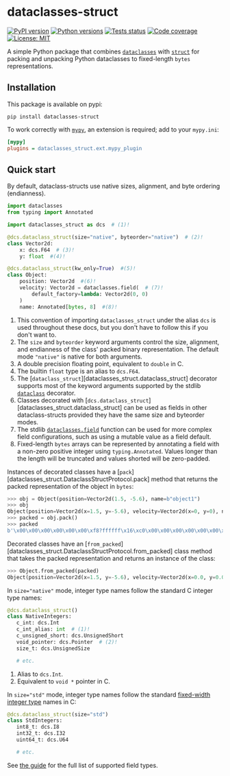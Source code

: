 # dataclasses-struct

[![PyPI version](https://img.shields.io/pypi/v/dataclasses-struct)](https://pypi.org/project/dataclasses-struct/)
[![Python versions](https://img.shields.io/pypi/pyversions/dataclasses-struct)](https://pypi.org/project/dataclasses-struct/)
[![Tests status](https://github.com/harrymander/dataclasses-struct/actions/workflows/test.yml/badge.svg?event=push)]()
[![Code coverage](https://img.shields.io/codecov/c/gh/harrymander/dataclasses-struct)](https://app.codecov.io/gh/harrymander/dataclasses-struct)
[![License: MIT](https://img.shields.io/badge/License-MIT-yellow.svg)](https://github.com/harrymander/dataclasses-struct/blob/main/LICENSE)

A simple Python package that combines
[`dataclasses`](https://docs.python.org/3/library/dataclasses.html) with
[`struct`](https://docs.python.org/3/library/struct.html) for packing and
unpacking Python dataclasses to fixed-length `bytes` representations.

## Installation

This package is available on pypi:

```
pip install dataclasses-struct
```

To work correctly with [`mypy`](https://www.mypy-lang.org/), an extension is
required; add to your `mypy.ini`:

```ini
[mypy]
plugins = dataclasses_struct.ext.mypy_plugin
```

## Quick start

By default, dataclass-structs use native sizes, alignment, and byte ordering
(endianness).

```python
import dataclasses
from typing import Annotated

import dataclasses_struct as dcs  # (1)!

@dcs.dataclass_struct(size="native", byteorder="native")  # (2)!
class Vector2d:
    x: dcs.F64  # (3)!
    y: float  #(4)!

@dcs.dataclass_struct(kw_only=True)  #(5)!
class Object:
    position: Vector2d  #(6)!
    velocity: Vector2d = dataclasses.field(  # (7)!
        default_factory=lambda: Vector2d(0, 0)
    )
    name: Annotated[bytes, 8]  #(8)!
```

1. This convention of importing `dataclasses_struct` under the alias `dcs` is
   used throughout these docs, but you don't have to follow this if you don't
   want to.
2. The `size` and `byteorder` keyword arguments control the size, alignment, and
   endianness of the class' packed binary representation. The default mode
   `"native"` is native for both arguments.
3. A double precision floating point, equivalent to `double` in C.
4. The builtin `float` type is an alias to `dcs.F64`.
5. The [`dataclass_struct`][dataclasses_struct.dataclass_struct] decorator
   supports most of the keyword arguments supported by the stdlib
   [`dataclass`](https://docs.python.org/3/library/dataclasses.html#dataclasses.dataclass)
   decorator.
6. Classes decorated with
   [`dcs.dataclass_struct`][dataclasses_struct.dataclass_struct] can be used as
   fields in other dataclass-structs provided they have the same size and
   byteorder modes.
7. The stdlib
   [`dataclasses.field`](https://docs.python.org/3/library/dataclasses.html#dataclasses.field)
   function can be used for more complex field configurations, such as using
   a mutable value as a field default.
8. Fixed-length `bytes` arrays can be represented by annotating a field with
   a non-zero positive integer using `typing.Annotated`. Values longer than the
   length will be truncated and values shorted will be zero-padded.

Instances of decorated classes have a
[`pack`][dataclasses_struct.DataclassStructProtocol.pack] method that returns
the packed representation of the object in `bytes`:

```python
>>> obj = Object(position=Vector2d(1.5, -5.6), name=b"object1")
>>> obj
Object(position=Vector2d(x=1.5, y=-5.6), velocity=Vector2d(x=0, y=0), name=b'object1')
>>> packed = obj.pack()
>>> packed
b'\x00\x00\x00\x00\x00\x00\xf8?ffffff\x16\xc0\x00\x00\x00\x00\x00\x00\x00\x00\x00\x00\x00\x00\x00\x00\x00\x00object1\x00'
```

Decorated classes have an
[`from_packed`][dataclasses_struct.DataclassStructProtocol.from_packed] class
method that takes the packed representation and returns an instance of the
class:

```python
>>> Object.from_packed(packed)
Object(position=Vector2d(x=1.5, y=-5.6), velocity=Vector2d(x=0.0, y=0.0), name=b'object1\x00')
```

In `size="native"` mode, integer type names follow the standard C integer type
names:

```python
@dcs.dataclass_struct()
class NativeIntegers:
   c_int: dcs.Int
   c_int_alias: int  # (1)!
   c_unsigned_short: dcs.UnsignedShort
   void_pointer: dcs.Pointer  # (2)!
   size_t: dcs.UnsignedSize

   # etc.
```

1. Alias to `dcs.Int`.
2. Equivalent to `void *` pointer in C.

In `size="std"` mode, integer type names follow the standard [fixed-width
integer type](https://en.cppreference.com/w/c/types/integer.html#Types) names in
C:

```python
@dcs.dataclass_struct(size="std")
class StdIntegers:
   int8_t: dcs.I8
   int32_t: dcs.I32
   uint64_t: dcs.U64

   # etc.
```

See [the guide](guide.md#supported-type-annotations) for the full list of
supported field types.
